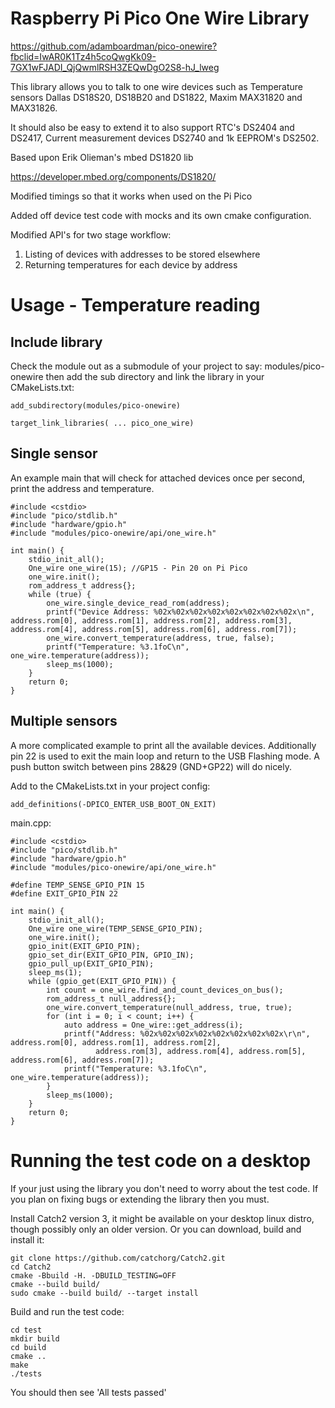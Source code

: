 # Raspberry Pi Pico One Wire Library

https://github.com/adamboardman/pico-onewire?fbclid=IwAR0K1Tz4h5coQwgKk09-7GX1wFJADI_QjQwmlRSH3ZEQwDgO2S8-hJ_lweg

This library allows you to talk to one wire devices such as Temperature sensors Dallas DS18S20, DS18B20 and DS1822, Maxim MAX31820 and MAX31826.

It should also be easy to extend it to also support RTC's DS2404 and DS2417, Current measurement devices DS2740 and 1k EEPROM's DS2502.

Based upon Erik Olieman's mbed DS1820 lib

https://developer.mbed.org/components/DS1820/

Modified timings so that it works when used on the Pi Pico

Added off device test code with mocks and its own cmake configuration.

Modified API's for two stage workflow:
1. Listing of devices with addresses to be stored elsewhere
2. Returning temperatures for each device by address

# Usage - Temperature reading

## Include library

Check the module out as a submodule of your project to say: modules/pico-onewire then
add the sub directory and link the library in your CMakeLists.txt:
```
add_subdirectory(modules/pico-onewire)

target_link_libraries( ... pico_one_wire)
```

## Single sensor

An example main that will check for attached devices once per second, print the address and temperature.
```
#include <cstdio>
#include "pico/stdlib.h"
#include "hardware/gpio.h"
#include "modules/pico-onewire/api/one_wire.h"

int main() {
    stdio_init_all();
    One_wire one_wire(15); //GP15 - Pin 20 on Pi Pico
    one_wire.init();
    rom_address_t address{};
    while (true) {
        one_wire.single_device_read_rom(address);
        printf("Device Address: %02x%02x%02x%02x%02x%02x%02x%02x\n", address.rom[0], address.rom[1], address.rom[2], address.rom[3], address.rom[4], address.rom[5], address.rom[6], address.rom[7]);
        one_wire.convert_temperature(address, true, false);
        printf("Temperature: %3.1foC\n", one_wire.temperature(address));
        sleep_ms(1000);
    }
    return 0;
}
```

## Multiple sensors

A more complicated example to print all the available devices.
Additionally pin 22 is used to exit the main loop and return to the USB Flashing mode.
A push button switch between pins 28&29 (GND+GP22) will do nicely.

Add to the CMakeLists.txt in your project config:
```
add_definitions(-DPICO_ENTER_USB_BOOT_ON_EXIT)
```
main.cpp:
```
#include <cstdio>
#include "pico/stdlib.h"
#include "hardware/gpio.h"
#include "modules/pico-onewire/api/one_wire.h"

#define TEMP_SENSE_GPIO_PIN 15
#define EXIT_GPIO_PIN 22

int main() {
	stdio_init_all();
	One_wire one_wire(TEMP_SENSE_GPIO_PIN);
	one_wire.init();
	gpio_init(EXIT_GPIO_PIN);
	gpio_set_dir(EXIT_GPIO_PIN, GPIO_IN);
	gpio_pull_up(EXIT_GPIO_PIN);
	sleep_ms(1);
	while (gpio_get(EXIT_GPIO_PIN)) {
		int count = one_wire.find_and_count_devices_on_bus();
		rom_address_t null_address{};
		one_wire.convert_temperature(null_address, true, true);
		for (int i = 0; i < count; i++) {
			auto address = One_wire::get_address(i);
			printf("Address: %02x%02x%02x%02x%02x%02x%02x%02x\r\n", address.rom[0], address.rom[1], address.rom[2],
				   address.rom[3], address.rom[4], address.rom[5], address.rom[6], address.rom[7]);
			printf("Temperature: %3.1foC\n", one_wire.temperature(address));
		}
		sleep_ms(1000);
	}
	return 0;
}
```

# Running the test code on a desktop

If your just using the library you don't need to worry about the test code.
If you plan on fixing bugs or extending the library then you must.

Install Catch2 version 3, it might be available on your desktop linux distro,
though possibly only an older version. Or you can download, build and install it:
```
git clone https://github.com/catchorg/Catch2.git
cd Catch2
cmake -Bbuild -H. -DBUILD_TESTING=OFF
cmake --build build/
sudo cmake --build build/ --target install
```

Build and run the test code:
```
cd test
mkdir build
cd build
cmake ..
make
./tests
```

You should then see 'All tests passed'
